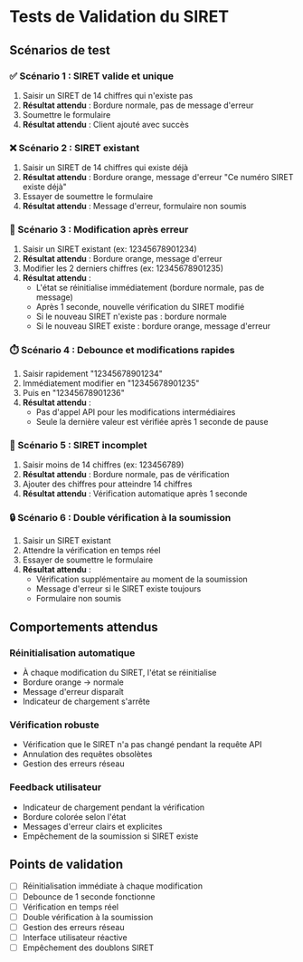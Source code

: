# Tests de Validation du SIRET

## Scénarios de test

### ✅ Scénario 1 : SIRET valide et unique
1. Saisir un SIRET de 14 chiffres qui n'existe pas
2. **Résultat attendu** : Bordure normale, pas de message d'erreur
3. Soumettre le formulaire
4. **Résultat attendu** : Client ajouté avec succès

### ❌ Scénario 2 : SIRET existant
1. Saisir un SIRET de 14 chiffres qui existe déjà
2. **Résultat attendu** : Bordure orange, message d'erreur "Ce numéro SIRET existe déjà"
3. Essayer de soumettre le formulaire
4. **Résultat attendu** : Message d'erreur, formulaire non soumis

### 🔄 Scénario 3 : Modification après erreur
1. Saisir un SIRET existant (ex: 12345678901234)
2. **Résultat attendu** : Bordure orange, message d'erreur
3. Modifier les 2 derniers chiffres (ex: 12345678901235)
4. **Résultat attendu** : 
   - L'état se réinitialise immédiatement (bordure normale, pas de message)
   - Après 1 seconde, nouvelle vérification du SIRET modifié
   - Si le nouveau SIRET n'existe pas : bordure normale
   - Si le nouveau SIRET existe : bordure orange, message d'erreur

### ⏱️ Scénario 4 : Debounce et modifications rapides
1. Saisir rapidement "12345678901234"
2. Immédiatement modifier en "12345678901235"
3. Puis en "12345678901236"
4. **Résultat attendu** : 
   - Pas d'appel API pour les modifications intermédiaires
   - Seule la dernière valeur est vérifiée après 1 seconde de pause

### 🚫 Scénario 5 : SIRET incomplet
1. Saisir moins de 14 chiffres (ex: 123456789)
2. **Résultat attendu** : Bordure normale, pas de vérification
3. Ajouter des chiffres pour atteindre 14 chiffres
4. **Résultat attendu** : Vérification automatique après 1 seconde

### 🔒 Scénario 6 : Double vérification à la soumission
1. Saisir un SIRET existant
2. Attendre la vérification en temps réel
3. Essayer de soumettre le formulaire
4. **Résultat attendu** : 
   - Vérification supplémentaire au moment de la soumission
   - Message d'erreur si le SIRET existe toujours
   - Formulaire non soumis

## Comportements attendus

### Réinitialisation automatique
- À chaque modification du SIRET, l'état se réinitialise
- Bordure orange → normale
- Message d'erreur disparaît
- Indicateur de chargement s'arrête

### Vérification robuste
- Vérification que le SIRET n'a pas changé pendant la requête API
- Annulation des requêtes obsolètes
- Gestion des erreurs réseau

### Feedback utilisateur
- Indicateur de chargement pendant la vérification
- Bordure colorée selon l'état
- Messages d'erreur clairs et explicites
- Empêchement de la soumission si SIRET existe

## Points de validation

- [ ] Réinitialisation immédiate à chaque modification
- [ ] Debounce de 1 seconde fonctionne
- [ ] Vérification en temps réel
- [ ] Double vérification à la soumission
- [ ] Gestion des erreurs réseau
- [ ] Interface utilisateur réactive
- [ ] Empêchement des doublons SIRET 